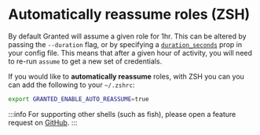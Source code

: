 # Automatically reassume roles (ZSH)

By default Granted will assume a given role for 1hr. This can be altered by passing the `--duration` flag, or by specifying a [`duration_seconds`](https://docs.aws.amazon.com/cli/latest/topic/config-vars.html) prop in your config file. This means that after a given hour of activity, you will need to re-run `assume` to get a new set of credentials.

If you would like to **automatically reassume** roles, with ZSH you can you can add the following to your `~/.zshrc`:

```bash
export GRANTED_ENABLE_AUTO_REASSUME=true
```


:::info
For supporting other shells (such as fish), please open a feature request on [GitHub](https://github.com/common-fate/granted/issues).
:::

